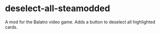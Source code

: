 # deselect-all-steamodded
A mod for the Balatro video game. Adds a button to deselect all highlighted cards.
